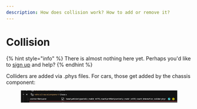 ```yaml
---
description: How does collision work? How to add or remove it?
---
```


# Collision

{% hint style="info" %}
There is almost nothing here yet. Perhaps you'd like to [sign up](https://app.gitbook.com/invite/-MP5ijqI11FeeX7c8-N8/H70HZBOeUulIpkQnBLK7) and help?
{% endhint %}

Colliders are added via .phys files. For cars, those get added by the chassis component:&#x20;

<figure><img src="../../../.gitbook/assets/collision_component" alt=""><figcaption></figcaption></figure>

